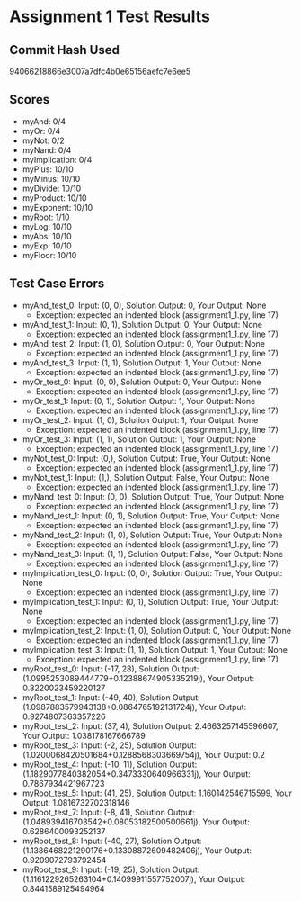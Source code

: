 # Assignment 1 Test Results

## Commit Hash Used
94066218866e3007a7dfc4b0e65156aefc7e6ee5

## Scores
- myAnd: 0/4
- myOr: 0/4
- myNot: 0/2
- myNand: 0/4
- myImplication: 0/4
- myPlus: 10/10
- myMinus: 10/10
- myDivide: 10/10
- myProduct: 10/10
- myExponent: 10/10
- myRoot: 1/10
- myLog: 10/10
- myAbs: 10/10
- myExp: 10/10
- myFloor: 10/10


## Test Case Errors 
- myAnd_test_0: Input: (0, 0), Solution Output: 0, Your Output: None
	- Exception: expected an indented block (assignment1_1.py, line 17)
- myAnd_test_1: Input: (0, 1), Solution Output: 0, Your Output: None
	- Exception: expected an indented block (assignment1_1.py, line 17)
- myAnd_test_2: Input: (1, 0), Solution Output: 0, Your Output: None
	- Exception: expected an indented block (assignment1_1.py, line 17)
- myAnd_test_3: Input: (1, 1), Solution Output: 1, Your Output: None
	- Exception: expected an indented block (assignment1_1.py, line 17)
- myOr_test_0: Input: (0, 0), Solution Output: 0, Your Output: None
	- Exception: expected an indented block (assignment1_1.py, line 17)
- myOr_test_1: Input: (0, 1), Solution Output: 1, Your Output: None
	- Exception: expected an indented block (assignment1_1.py, line 17)
- myOr_test_2: Input: (1, 0), Solution Output: 1, Your Output: None
	- Exception: expected an indented block (assignment1_1.py, line 17)
- myOr_test_3: Input: (1, 1), Solution Output: 1, Your Output: None
	- Exception: expected an indented block (assignment1_1.py, line 17)
- myNot_test_0: Input: (0,), Solution Output: True, Your Output: None
	- Exception: expected an indented block (assignment1_1.py, line 17)
- myNot_test_1: Input: (1,), Solution Output: False, Your Output: None
	- Exception: expected an indented block (assignment1_1.py, line 17)
- myNand_test_0: Input: (0, 0), Solution Output: True, Your Output: None
	- Exception: expected an indented block (assignment1_1.py, line 17)
- myNand_test_1: Input: (0, 1), Solution Output: True, Your Output: None
	- Exception: expected an indented block (assignment1_1.py, line 17)
- myNand_test_2: Input: (1, 0), Solution Output: True, Your Output: None
	- Exception: expected an indented block (assignment1_1.py, line 17)
- myNand_test_3: Input: (1, 1), Solution Output: False, Your Output: None
	- Exception: expected an indented block (assignment1_1.py, line 17)
- myImplication_test_0: Input: (0, 0), Solution Output: True, Your Output: None
	- Exception: expected an indented block (assignment1_1.py, line 17)
- myImplication_test_1: Input: (0, 1), Solution Output: True, Your Output: None
	- Exception: expected an indented block (assignment1_1.py, line 17)
- myImplication_test_2: Input: (1, 0), Solution Output: 0, Your Output: None
	- Exception: expected an indented block (assignment1_1.py, line 17)
- myImplication_test_3: Input: (1, 1), Solution Output: 1, Your Output: None
	- Exception: expected an indented block (assignment1_1.py, line 17)
- myRoot_test_0: Input: (-17, 28), Solution Output: (1.0995253089444779+0.12388674905335219j), Your Output: 0.8220023459220127
- myRoot_test_1: Input: (-49, 40), Solution Output: (1.0987883579943138+0.0864765192131724j), Your Output: 0.9274807363357226
- myRoot_test_2: Input: (37, 4), Solution Output: 2.4663257145596607, Your Output: 1.038178167666789
- myRoot_test_3: Input: (-2, 25), Solution Output: (1.0200068420501684+0.1288568303669754j), Your Output: 0.2
- myRoot_test_4: Input: (-10, 11), Solution Output: (1.1829077840382054+0.3473330640966331j), Your Output: 0.7867934421967723
- myRoot_test_5: Input: (41, 25), Solution Output: 1.160142546715599, Your Output: 1.0816732702318146
- myRoot_test_7: Input: (-8, 41), Solution Output: (1.048939416703542+0.08053182500500661j), Your Output: 0.6286400093252137
- myRoot_test_8: Input: (-40, 27), Solution Output: (1.1386468221290176+0.13308872609482406j), Your Output: 0.9209072793792454
- myRoot_test_9: Input: (-19, 25), Solution Output: (1.1161229265263104+0.14099911557752007j), Your Output: 0.8441589125494964


